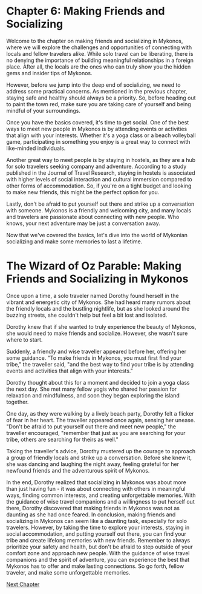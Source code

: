 # Chapter 6: Making Friends and Socializing

Welcome to the chapter on making friends and socializing in Mykonos, where we will explore the challenges and opportunities of connecting with locals and fellow travelers alike. While solo travel can be liberating, there is no denying the importance of building meaningful relationships in a foreign place. After all, the locals are the ones who can truly show you the hidden gems and insider tips of Mykonos. 

However, before we jump into the deep end of socializing, we need to address some practical concerns. As mentioned in the previous chapter, staying safe and healthy should always be a priority. So, before heading out to paint the town red, make sure you are taking care of yourself and being mindful of your surroundings. 

Once you have the basics covered, it's time to get social. One of the best ways to meet new people in Mykonos is by attending events or activities that align with your interests. Whether it's a yoga class or a beach volleyball game, participating in something you enjoy is a great way to connect with like-minded individuals. 

Another great way to meet people is by staying in hostels, as they are a hub for solo travelers seeking company and adventure. According to a study published in the Journal of Travel Research, staying in hostels is associated with higher levels of social interaction and cultural immersion compared to other forms of accommodation. So, if you're on a tight budget and looking to make new friends, this might be the perfect option for you. 

Lastly, don't be afraid to put yourself out there and strike up a conversation with someone. Mykonos is a friendly and welcoming city, and many locals and travelers are passionate about connecting with new people. Who knows, your next adventure may be just a conversation away. 

Now that we've covered the basics, let's dive into the world of Mykonian socializing and make some memories to last a lifetime.
# The Wizard of Oz Parable: Making Friends and Socializing in Mykonos

Once upon a time, a solo traveler named Dorothy found herself in the vibrant and energetic city of Mykonos. She had heard many rumors about the friendly locals and the bustling nightlife, but as she looked around the buzzing streets, she couldn't help but feel a bit lost and isolated.

Dorothy knew that if she wanted to truly experience the beauty of Mykonos, she would need to make friends and socialize. However, she wasn't sure where to start. 

Suddenly, a friendly and wise traveller appeared before her, offering her some guidance. "To make friends in Mykonos, you must first find your tribe," the traveller said, "and the best way to find your tribe is by attending events and activities that align with your interests."

Dorothy thought about this for a moment and decided to join a yoga class the next day. She met many fellow yogis who shared her passion for relaxation and mindfulness, and soon they began exploring the island together.

One day, as they were walking by a lively beach party, Dorothy felt a flicker of fear in her heart. The traveller appeared once again, sensing her unease. "Don't be afraid to put yourself out there and meet new people," the traveller encouraged, "remember that just as you are searching for your tribe, others are searching for theirs as well."

Taking the traveller's advice, Dorothy mustered up the courage to approach a group of friendly locals and strike up a conversation. Before she knew it, she was dancing and laughing the night away, feeling grateful for her newfound friends and the adventurous spirit of Mykonos.

In the end, Dorothy realized that socializing in Mykonos was about more than just having fun - it was about connecting with others in meaningful ways, finding common interests, and creating unforgettable memories. With the guidance of wise travel companions and a willingness to put herself out there, Dorothy discovered that making friends in Mykonos was not as daunting as she had once feared.
In conclusion, making friends and socializing in Mykonos can seem like a daunting task, especially for solo travelers. However, by taking the time to explore your interests, staying in social accommodation, and putting yourself out there, you can find your tribe and create lifelong memories with new friends. Remember to always prioritize your safety and health, but don't be afraid to step outside of your comfort zone and approach new people. With the guidance of wise travel companions and the spirit of adventure, you can experience the best that Mykonos has to offer and make lasting connections. So go forth, fellow traveler, and make some unforgettable memories.


[Next Chapter](07_Chapter07.md)